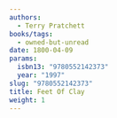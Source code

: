 ```yaml
---
authors:
  - Terry Pratchett
books/tags:
  - owned-but-unread
date: 1800-04-09
params:
  isbn13: "9780552142373"
  year: "1997"
slug: "9780552142373"
title: Feet Of Clay
weight: 1
---
```


<!--more-->
